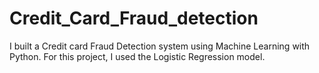 # Credit_Card_Fraud_detection
I built a Credit card Fraud Detection system using Machine Learning with Python. For this project, I used the Logistic Regression model.
